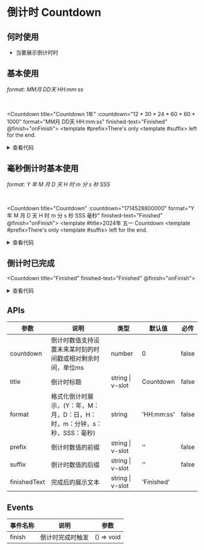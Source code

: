 # 倒计时 Countdown

## 何时使用

- 当要展示倒计时时

<script setup lang="ts">
function onFinish () {
  console.log('countdown finished')
}
</script>

## 基本使用

*format: MM月 DD天 HH:mm:ss*

<br/>

<Countdown
  title="Countdown 1年"
  :countdown="12 * 30 * 24 * 60 * 60 * 1000"
  format="MM月 DD天 HH:mm:ss"
  finished-text="Finished"
  @finish="onFinish">
  <template #prefix>There's only </template>
  <template #suffix> left for the end.</template>
</CountDown>

<details>
<summary>查看代码</summary>

```vue
<script setup lang="ts">
function onFinish () {
  console.log('countdown finished')
}
</script>
<template>
  <Countdown
    title="Countdown 1年"
    :countdown="12 * 30 * 24 * 60 * 60 * 1000"
    format="MM月 DD天 HH:mm:ss"
    finished-text="Finished"
    @finish="onFinish">
    <template #prefix>There's only </template>
    <template #suffix> left for the end.</template>
  </CountDown>
</template>
```

</details>

## 毫秒倒计时基本使用

*format: Y 年 M 月 D 天 H 时 m 分 s 秒 SSS*

<br/>

<Countdown
  title="Countdown"
  :countdown="1714528800000"
  format="Y 年 M 月 D 天 H 时 m 分 s 秒 SSS 毫秒"
  finished-text="Finished"
  @finish="onFinish">
  <template #title>2024年 五一 Countdown</template>
  <template #prefix>There's only </template>
  <template #suffix> left for the end.</template>
</CountDown>

<details>
<summary>查看代码</summary>

```vue
<script setup lang="ts">
function onFinish () {
  console.log('countdown finished')
}
</script>
<template>
  <Countdown
    title="Countdown"
    :countdown="1714528800000"
    format="Y 年 M 月 D 天 H 时 m 分 s 秒 SSS 毫秒"
    finished-text="Finished"
    @finish="onFinish">
    <template #title>2024年 五一 Countdown</template>
    <template #prefix>There's only </template>
    <template #suffix> left for the end.</template>
  </CountDown>
</template>
```

</details>

## 倒计时已完成

<Countdown title="Finished" finished-text="Finished" @finish="onFinish">
  </CountDown>

<details>
<summary>查看代码</summary>

```vue
<script setup lang="ts">
function onFinish () {
  console.log('countdown finished')
}
</script>
<template>
  <Countdown title="Finished" finished-text="Finished" @finish="onFinish">
  </CountDown>
</template>
```

</details>

## APIs

参数 | 说明 | 类型 | 默认值 | 必传
-- | -- | -- | -- | --
countdown | 倒计时数值支持设置未来某时刻的时间戳或相对剩余时间，单位ms | number | 0 | false
title | 倒计时标题 | string &#124; v-slot | Countdown | false
format | 格式化倒计时展示，(Y：年，M：月，D：日，H：时，m：分钟，s：秒，SSS：毫秒) | string | 'HH:mm:ss' | false
prefix | 倒计时数值的前缀 | string &#124; v-slot | '' | false
suffix | 倒计时数值的后缀 | string &#124; v-slot | '' | false
finishedText | 完成后的展示文本 | string &#124; v-slot | 'Finished'

## Events

事件名称 | 说明 | 参数
-- | -- | --
finish | 倒计时完成时触发 | () => void
